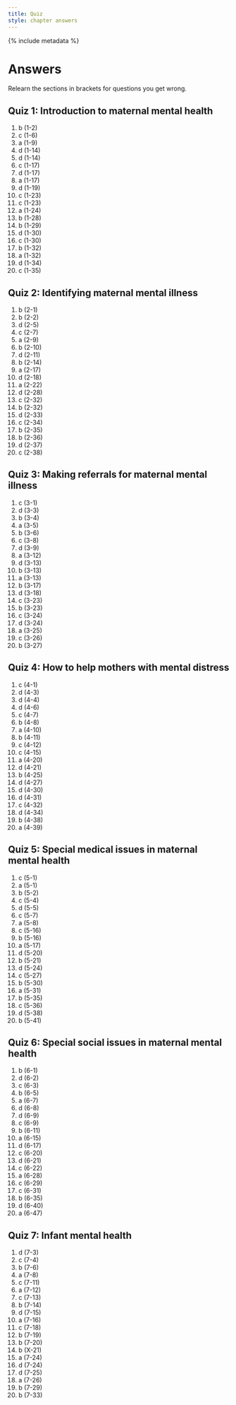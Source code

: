 ```yaml
---
title: Quiz
style: chapter answers
---
```


{% include metadata %}

# Answers

Relearn the sections in brackets for questions you get wrong.

## Quiz 1: Introduction to maternal mental health

1.	b (1-2)
2.	c (1-6)
3.	a (1-9)
4.	d (1-14)
5.	d (1-14)
6.	c (1-17)
7.	d (1-17)
8.	a (1-17)
9.	d (1-19)
10.	c (1-23)
11.	c (1-23)
12.	a (1-24)
13.	b (1-28)
14.	b (1-29)
15.	d (1-30)
16.	c (1-30)
17.	b (1-32)
18.	a (1-32)
19.	d (1-34)
20.	c (1-35)

## Quiz 2: Identifying maternal mental illness

1.	b (2-1)
2.	b (2-2)
3.	d (2-5)
4.	c (2-7)
5.	a (2-9)
6.	b (2-10)
7.	d (2-11)
8.	b (2-14)
9.	a (2-17)
10.	d (2-18)
11.	a (2-22)
12.	d (2-28)
13.	c (2-32)
14.	b (2-32)
15.	d (2-33)
16.	c (2-34)
17.	b (2-35)
18.	b (2-36)
19.	d (2-37)
20.	c (2-38)

## Quiz 3: Making referrals for maternal mental illness

1.	c (3-1)
2.	d (3-3)
3.	b (3-4)
4.	a (3-5)
5.	b (3-6)
6.	c (3-8)
7.	d (3-9)
8.	a (3-12)
9.	d (3-13)
10.	b (3-13)
11.	a (3-13)
12.	b (3-17)
13.	d (3-18)
14.	c (3-23)
15.	b (3-23)
16.	c (3-24)
17.	d (3-24)
18.	a (3-25)
19.	c (3-26)
20.	b (3-27)

## Quiz 4: How to help mothers with mental distress

1.	c (4-1)
2.	d (4-3)
3.	d (4-4)
4.	d (4-6)
5.	c (4-7)
6.	b (4-8)
7.	a (4-10)
8.	b (4-11)
9.	c (4-12)
10.	c (4-15)
11.	a (4-20)
12.	d (4-21)
13.	b (4-25)
14.	d (4-27)
15.	d (4-30)
16.	d (4-31)
17.	c (4-32)
18.	d (4-34)
19.	b (4-38)
20.	a (4-39)

## Quiz 5: Special medical issues in maternal mental health

1.	c (5-1)
2.	a (5-1)
3.	b (5-2)
4.	c (5-4)
5.	d (5-5)
6.	c (5-7)
7.	a (5-8)
8.	c (5-16)
9.	b (5-16)
10.	a (5-17)
11.	d (5-20)
12.	b (5-21)
13.	d (5-24)
14.	c (5-27)
15.	b (5-30)
16.	a (5-31)
17.	b (5-35)
18.	c (5-36)
19.	d (5-38)
20.	b (5-41)

## Quiz 6: Special social issues in maternal mental health

1.	b (6-1)
2.	d (6-2)
3.	c (6-3)
4.	b (6-5)
5.	a (6-7)
6.	d (6-8)
7.	d (6-9)
8.	c (6-9)
9.	b (6-11)
10.	a (6-15)
11.	d (6-17)
12.	c (6-20)
13.	d (6-21)
14.	c (6-22)
15.	a (6-28)
16.	c (6-29)
17.	c (6-31)
18.	b (6-35)
19.	d (6-40)
20.	a (6-47)

## Quiz 7: Infant mental health 

1. d (7-3)
2. c (7-4)
3. b (7-6)
4. a (7-8)
5. c (7-11)
6. a (7-12)
7. c (7-13)
8. b (7-14)
9. d (7-15)
10. a (7-16)
11. c (7-18)
12. b (7-19)
13. b (7-20)
14. b (X-21)
15. a (7-24)
16. d (7-24)
17. d (7-25)
18. a (7-26)
19. b (7-29)
20. b (7-33)